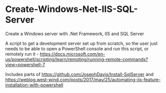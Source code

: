 # Create-Windows-Net-IIS-SQL-Server
Create a Windows server with .Net Framework, IIS and SQL Server

A script to get a development server set up from scratch, so the user just needs to be able to open a PowerShell console and run this script, or remotely run it - https://docs.microsoft.com/en-us/powershell/scripting/learn/remoting/running-remote-commands?view=powershell-7


Includes parts of https://github.com/JosephDavis/Install-SqlServer and https://weblog.west-wind.com/posts/2017/may/25/automating-iis-feature-installation-with-powershell
